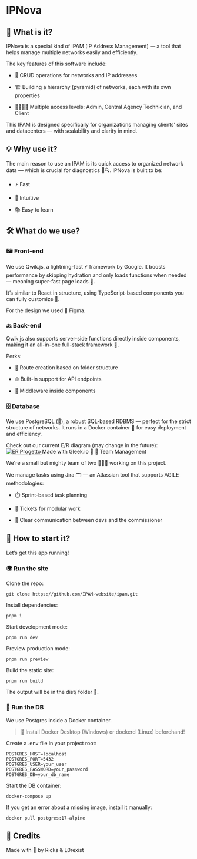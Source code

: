 # IPNova
## 🧐 What is it?

IPNova is a special kind of IPAM (IP Address Management) — a tool that helps manage multiple networks easily and efficiently.

The key features of this software include:

+ 🔄 CRUD operations for networks and IP addresses

+ 🏗️ Building a hierarchy (pyramid) of networks, each with its own properties

+ 👨‍💼👩‍💼 Multiple access levels: Admin, Central Agency Technician, and Client

This IPAM is designed specifically for organizations managing clients’ sites and datacenters — with scalability and clarity in mind.

## 💡 Why use it?

The main reason to use an IPAM is its quick access to organized network data — which is crucial for diagnostics 🧠🔍.
IPNova is built to be:

+ ⚡ Fast

+ 🧭 Intuitive

+ 📚 Easy to learn

## 🛠️ What do we use?

### 🖼️ Front-end

We use Qwik.js, a lightning-fast ⚡ framework by Google.
It boosts performance by skipping hydration and only loads functions when needed — meaning super-fast page loads 🚀.

It’s similar to React in structure, using TypeScript-based components you can fully customize 🧩.

For the design we used 🎨 Figma.

### 🔙 Back-end

Qwik.js also supports server-side functions directly inside components, making it an all-in-one full-stack framework 🧰.

Perks:

+ 🧬 Route creation based on folder structure

+ 🌐 Built-in support for API endpoints

+ 🧱 Middleware inside components

### 🗄️ Database

We use PostgreSQL (🦖), a robust SQL-based RDBMS — perfect for the strict structure of networks.
It runs in a Docker container 🐳 for easy deployment and efficiency.

Check out our current E/R diagram (may change in the future):
<a href="https://app.gleek.io/diagrams/yI5le9oWea5QbPatlvAIKg" target="_blank"> <img src="https://sketchertest.blob.core.windows.net/previewimages/yI5le9oWea5QbPatlvAIKg.png" alt="ER Progetto" title="ER Progetto" /> </a>
Made with Gleek.io 🧩
🤝 Team Management

We're a small but mighty team of two 💪👨‍💻 working on this project.

We manage tasks using Jira 🗂️ — an Atlassian tool that supports AGILE methodologies:

+ ⏱️ Sprint-based task planning

+ 🎫 Tickets for modular work

+ 👥 Clear communication between devs and the commissioner

## 🚀 How to start it?

Let’s get this app running!
### 🌍 Run the site

Clone the repo:
```shell
git clone https://github.com/IPAM-website/ipam.git
```

Install dependencies:
```shell
pnpm i
```
Start development mode:
```shell
pnpm run dev
```
Preview production mode:
```shell
pnpm run preview
```
Build the static site:
```shell
pnpm run build
```
The output will be in the dist/ folder 📁.

### 🐘 Run the DB

We use Postgres inside a Docker container.
>🔧 Install Docker Desktop (Windows) or dockerd (Linux) beforehand!

Create a .env file in your project root:
```env
POSTGRES_HOST=localhost
POSTGRES_PORT=5432
POSTGRES_USER=your_user
POSTGRES_PASSWORD=your_password
POSTGRES_DB=your_db_name
```
Start the DB container:
```shell
docker-compose up
```
If you get an error about a missing image, install it manually:
```shell
docker pull postgres:17-alpine
```
## 🙌 Credits

Made with 💙 by Ricks & L0rexist
